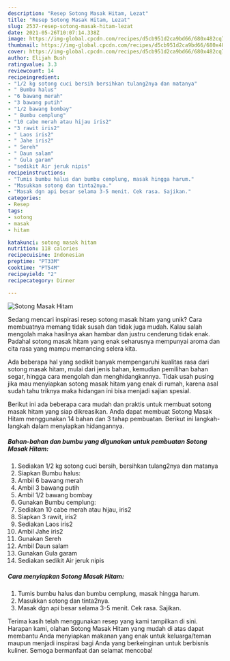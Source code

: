 ```yaml
---
description: "Resep Sotong Masak Hitam, Lezat"
title: "Resep Sotong Masak Hitam, Lezat"
slug: 2537-resep-sotong-masak-hitam-lezat
date: 2021-05-26T10:07:14.338Z
image: https://img-global.cpcdn.com/recipes/d5cb951d2ca9bd66/680x482cq70/sotong-masak-hitam-foto-resep-utama.jpg
thumbnail: https://img-global.cpcdn.com/recipes/d5cb951d2ca9bd66/680x482cq70/sotong-masak-hitam-foto-resep-utama.jpg
cover: https://img-global.cpcdn.com/recipes/d5cb951d2ca9bd66/680x482cq70/sotong-masak-hitam-foto-resep-utama.jpg
author: Elijah Bush
ratingvalue: 3.3
reviewcount: 14
recipeingredient:
- "1/2 kg sotong cuci bersih bersihkan tulang2nya dan matanya"
- " Bumbu halus"
- "6 bawang merah"
- "3 bawang putih"
- "1/2 bawang bombay"
- " Bumbu cemplung"
- "10 cabe merah atau hijau iris2"
- "3 rawit iris2"
- " Laos iris2"
- " Jahe iris2"
- " Sereh"
- " Daun salam"
- " Gula garam"
- "sedikit Air jeruk nipis"
recipeinstructions:
- "Tumis bumbu halus dan bumbu cemplung, masak hingga harum."
- "Masukkan sotong dan tinta2nya."
- "Masak dgn api besar selama 3-5 menit. Cek rasa. Sajikan."
categories:
- Resep
tags:
- sotong
- masak
- hitam

katakunci: sotong masak hitam 
nutrition: 118 calories
recipecuisine: Indonesian
preptime: "PT33M"
cooktime: "PT54M"
recipeyield: "2"
recipecategory: Dinner

---
```



![Sotong Masak Hitam](https://img-global.cpcdn.com/recipes/d5cb951d2ca9bd66/680x482cq70/sotong-masak-hitam-foto-resep-utama.jpg)

Sedang mencari inspirasi resep sotong masak hitam yang unik? Cara membuatnya memang tidak susah dan tidak juga mudah. Kalau salah mengolah maka hasilnya akan hambar dan justru cenderung tidak enak. Padahal sotong masak hitam yang enak seharusnya mempunyai aroma dan cita rasa yang mampu memancing selera kita.

Ada beberapa hal yang sedikit banyak mempengaruhi kualitas rasa dari sotong masak hitam, mulai dari jenis bahan, kemudian pemilihan bahan segar, hingga cara mengolah dan menghidangkannya. Tidak usah pusing jika mau menyiapkan sotong masak hitam yang enak di rumah, karena asal sudah tahu triknya maka hidangan ini bisa menjadi sajian spesial.




Berikut ini ada beberapa cara mudah dan praktis untuk membuat sotong masak hitam yang siap dikreasikan. Anda dapat membuat Sotong Masak Hitam menggunakan 14 bahan dan 3 tahap pembuatan. Berikut ini langkah-langkah dalam menyiapkan hidangannya.

<!--inarticleads1-->

##### Bahan-bahan dan bumbu yang digunakan untuk pembuatan Sotong Masak Hitam:

1. Sediakan 1/2 kg sotong cuci bersih, bersihkan tulang2nya dan matanya
1. Siapkan  Bumbu halus:
1. Ambil 6 bawang merah
1. Ambil 3 bawang putih
1. Ambil 1/2 bawang bombay
1. Gunakan  Bumbu cemplung:
1. Sediakan 10 cabe merah atau hijau, iris2
1. Siapkan 3 rawit, iris2
1. Sediakan  Laos iris2
1. Ambil  Jahe iris2
1. Gunakan  Sereh
1. Ambil  Daun salam
1. Gunakan  Gula garam
1. Sediakan sedikit Air jeruk nipis




<!--inarticleads2-->

##### Cara menyiapkan Sotong Masak Hitam:

1. Tumis bumbu halus dan bumbu cemplung, masak hingga harum.
1. Masukkan sotong dan tinta2nya.
1. Masak dgn api besar selama 3-5 menit. Cek rasa. Sajikan.




Terima kasih telah menggunakan resep yang kami tampilkan di sini. Harapan kami, olahan Sotong Masak Hitam yang mudah di atas dapat membantu Anda menyiapkan makanan yang enak untuk keluarga/teman maupun menjadi inspirasi bagi Anda yang berkeinginan untuk berbisnis kuliner. Semoga bermanfaat dan selamat mencoba!
